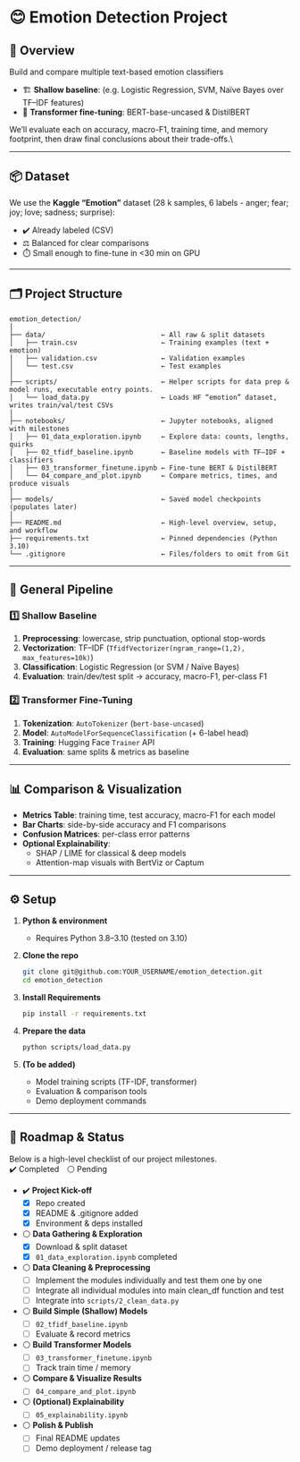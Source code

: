 # 😊 Emotion Detection Project

## 📖 Overview  
Build and compare multiple text-based emotion classifiers
- 🏗️ **Shallow baseline**: (e.g. Logistic Regression, SVM, Naïve Bayes over TF–IDF features)
- 🤖 **Transformer fine-tuning**: BERT-base-uncased & DistilBERT

We’ll evaluate each on accuracy, macro-F1, training time, and memory footprint, then draw final conclusions about their trade-offs.\

---

## 📦 Dataset  
We use the **Kaggle “Emotion”** dataset (28 k samples, 6 labels - anger; fear; joy; love; sadness; surprise):  
- ✔️ Already labeled (CSV)  
- ⚖️ Balanced for clear comparisons  
- ⏱️ Small enough to fine-tune in <30 min on GPU  

---

## 🗂️ Project Structure
```text
emotion_detection/        
│
├── data/                             ← All raw & split datasets
│   ├── train.csv                     ← Training examples (text + emotion)
│   ├── validation.csv                ← Validation examples
│   └── test.csv                      ← Test examples
│
├── scripts/                          ← Helper scripts for data prep & model runs, executable entry points.
│   └── load_data.py                  ← Loads HF “emotion” dataset, writes train/val/test CSVs
│
├── notebooks/                        ← Jupyter notebooks, aligned with milestones
│   ├── 01_data_exploration.ipynb     ← Explore data: counts, lengths, quirks
│   ├── 02_tfidf_baseline.ipynb       ← Baseline models with TF–IDF + classifiers
│   ├── 03_transformer_finetune.ipynb ← Fine-tune BERT & DistilBERT
│   └── 04_compare_and_plot.ipynb     ← Compare metrics, times, and produce visuals
│
├── models/                           ← Saved model checkpoints (populates later)
│
├── README.md                         ← High-level overview, setup, and workflow
├── requirements.txt                  ← Pinned dependencies (Python 3.10)
└── .gitignore                        ← Files/folders to omit from Git

```
---

## 🔄 General Pipeline

### 1️⃣ Shallow Baseline  
1. **Preprocessing**: lowercase, strip punctuation, optional stop-words  
2. **Vectorization**: TF–IDF (`TfidfVectorizer(ngram_range=(1,2), max_features=10k)`)  
3. **Classification**: Logistic Regression (or SVM / Naïve Bayes)  
4. **Evaluation**: train/dev/test split → accuracy, macro-F1, per-class F1

### 2️⃣ Transformer Fine-Tuning  
1. **Tokenization**: `AutoTokenizer` (`bert-base-uncased`)  
2. **Model**: `AutoModelForSequenceClassification` (+ 6-label head)  
3. **Training**: Hugging Face `Trainer` API  
4. **Evaluation**: same splits & metrics as baseline

---

## 📊 Comparison & Visualization  
- **Metrics Table**: training time, test accuracy, macro-F1 for each model  
- **Bar Charts**: side-by-side accuracy and F1 comparisons  
- **Confusion Matrices**: per-class error patterns  
- **Optional Explainability**:  
  - SHAP / LIME for classical & deep models  
  - Attention-map visuals with BertViz or Captum  

---

## ⚙️ Setup

1. **Python & environment**  
   - Requires Python 3.8–3.10 (tested on 3.10)  
     
2. **Clone the repo**  
   ```bash
   git clone git@github.com:YOUR_USERNAME/emotion_detection.git
   cd emotion_detection

3. **Install Requirements**  
   ```bash
   pip install -r requirements.txt

4. **Prepare the data**  
   ```bash
   python scripts/load_data.py

5. **(To be added)**
    - Model training scripts (TF-IDF, transformer)
    - Evaluation & comparison tools
    - Demo deployment commands
---

## 📍 Roadmap & Status

Below is a high-level checklist of our project milestones.  
✔️ Completed ⚪️ Pending

- ✔️ **Project Kick-off**  
  - [x] Repo created  
  - [x] README & .gitignore added  
  - [x] Environment & deps installed

- ⚪️ **Data Gathering & Exploration**  
  - [x] Download & split dataset  
  - [x] `01_data_exploration.ipynb` completed

- ⚪️ **Data Cleaning & Preprocessing**  
  - [ ] Implement the modules individually and test them one by one
  - [ ] Integrate all individual modules into main clean_df function and test
  - [ ] Integrate into `scripts/2_clean_data.py`

- ⚪️ **Build Simple (Shallow) Models**  
  - [ ] `02_tfidf_baseline.ipynb`  
  - [ ] Evaluate & record metrics

- ⚪️ **Build Transformer Models**  
  - [ ] `03_transformer_finetune.ipynb`  
  - [ ] Track train time / memory

- ⚪️ **Compare & Visualize Results**  
  - [ ] `04_compare_and_plot.ipynb`

- ⚪️ **(Optional) Explainability**  
  - [ ] `05_explainability.ipynb`

- ⚪️ **Polish & Publish**  
  - [ ] Final README updates  
  - [ ] Demo deployment / release tag
